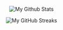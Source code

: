 <p align="center"><img alt="My Github Stats" src="https://github-readme-stats.vercel.app/api?username=omkarxpatel&layout=compact&theme=dark&title_color=AFE1AF&show_icons=true" /></p>
<p align="center"><img alt="My GitHub Streaks" src="https://streak-stats.demolab.com/?user=omkarxpatel&background=0d1117&currStreakNum=AFE1AF&sideNums=AFE1AF&currStreakLabel=AFE1AF&sideLabels=AFE1AF&dates=AFE1AF&fire=AFE1AF&ring=AFE1AF&locale=en&type=svg&hide_border=true" /></p>
